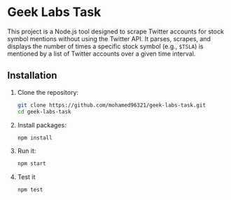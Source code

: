 # Geek Labs Task

This project is a Node.js tool designed to scrape Twitter accounts for stock symbol mentions without using the Twitter API. It parses, scrapes, and displays the number of times a specific stock symbol (e.g., `$TSLA`) is mentioned by a list of Twitter accounts over a given time interval.

## Installation

1. Clone the repository:

   ```bash
   git clone https://github.com/mohamed96321/geek-labs-task.git
   cd geek-labs-task

2. Install packages:

   ```bash
   npm install

3. Run it:

   ```bash
   npm start

4. Test it

   ```bash
   npm test